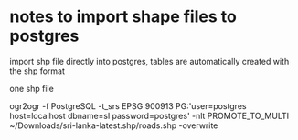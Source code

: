 # notes to import shape files to postgres

import shp file directly into postgres, tables are automatically created with the shp format

one shp file

ogr2ogr -f PostgreSQL -t_srs EPSG:900913 PG:'user=postgres host=localhost dbname=sl password=postgres' -nlt PROMOTE_TO_MULTI ~/Downloads/sri-lanka-latest.shp/roads.shp -overwrite

